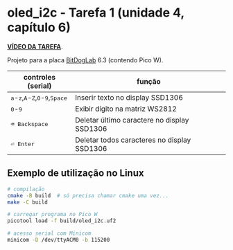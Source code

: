 # oled_i2c - Tarefa 1 (unidade 4, capítulo 6)

**[VÍDEO DA TAREFA](#TODO)**.

Projeto para a placa [BitDogLab](https://github.com/BitDogLab/BitDogLab) 6.3
(contendo Pico W).

| controles (serial)         | função      |
|----------------------------|-------------|
| <kbd>a</kbd>-<kbd>z</kbd>,<kbd>A</kbd>-<kbd>Z</kbd>,<kbd>0</kbd>-<kbd>9</kbd>,<kbd>Space</kbd> | Inserir texto no display SSD1306
| <kbd>0</kbd>-<kbd>9</kbd>  | Exibir dígito na matriz WS2812
| <kbd>⌫ Backspace</kbd>     | Deletar último caractere no display SSD1306
| <kbd>⏎ Enter</kbd>         | Deletar todos caracteres no display SSD1306

## Exemplo de utilização no Linux

```bash
# compilação
cmake -B build  # só precisa chamar cmake uma vez...
make -C build

# carregar programa no Pico W
picotool load -f build/oled_i2c.uf2

# acesso serial com Minicom
minicom -D /dev/ttyACM0 -b 115200
```

<!-- vim: set spelllang=pt_br: -->
